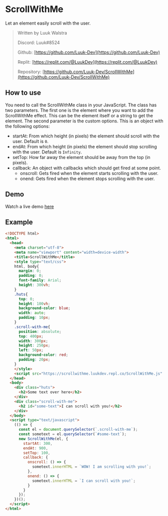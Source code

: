# ScrollWithMe
Let an element easily scroll with the user.

> Written by Luuk Walstra
> 
> Discord: Luuk#8524
> 
> Github: [https://github.com/Luuk-Dev](https://github.com/Luuk-Dev)
> 
> Replit: [https://replit.com/@LuukDev](https://replit.com/@LuukDev)
> 
> Repository: [https://github.com/Luuk-Dev/ScrollWithMe](https://github.com/Luuk-Dev/ScrollWithMe)

## How to use
You need to call the ScrollWithMe class in your JavaScript. The class has two parameters. The first one is the element where you want to add the ScrollWithMe effect. This can be the element itself or a string to get the element. The second parameter is the custom options. This is an object with the following options:

- startAt: From which height (in pixels) the element should scroll with the user. Default is `0`.
- endAt: From which height (in pixels) the element should stop scrolling with the user. Default is `Infinity`.
- setTop: How far away the element should be away from the top (in pixels).
- callback: An object with callbacks which should get fired at some point.
   - onscroll: Gets fired when the element starts scrolling with the user.
   - onend: Gets fired when the element stops scrolling with the user.

## Demo
Watch a live demo [here](https://scrollwithme.luukdev.repl.co)

## Example
```html
<!DOCTYPE html>
<html>
  <head>
    <meta charset="utf-8">
    <meta name="viewport" content="width=device-width">
    <title>ScrollWithMe</title>
    <style type="text/css">
    html, body{
      margin: 0;
      padding: 0;
      font-family: Arial;
      height: 300vh;
    }
    .huts{
      top: 0;
      height: 100vh;
      background-color: blue;
      width: auto;
      padding: 10px;
    }
    .scroll-with-me{
      position: absolute;
      top: 400px;
      width: 300px;
      height: 250px;
      left: 50px;
      background-color: red;
      padding: 20px;
    }
    </style>
    <script src="https://scrollwithme.luukdev.repl.co/ScrollWithMe.js" type="text/javascript"></script>
  </head>
  <body>
    <div class="huts">
      <h2>Some text over here</h2>
    </div>
    <div class="scroll-with-me">
      <h2 id="some-text">I can scroll with you!</h2>
    </div>
  </body>
  <script type="text/javascript">
    (() => {
      const el = document.querySelector(`.scroll-with-me`);
      const sometext = el.querySelector(`#some-text`);
      new ScrollWithMe(el, {
        startAt: 300,
        endAt: 900,
        setTop: 100,
        callback: {
          onscroll: () => {
            sometext.innerHTML = `WOW! I am scrolling with you!`;
          },
          onend: () => {
            sometext.innerHTML = `I can scroll with you!`;
          }
        }
      });
    })();
  </script>
</html>
```
